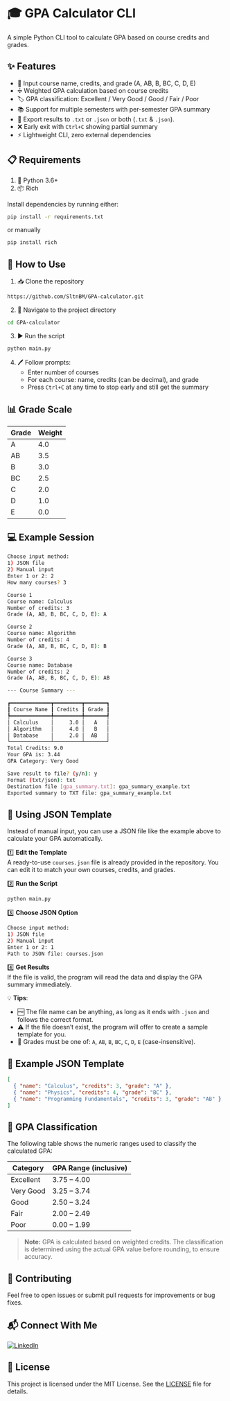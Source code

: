 # 🎓 GPA Calculator CLI
A simple Python CLI tool to calculate GPA based on course credits and grades.

## ✨ Features
- 📝 Input course name, credits, and grade (A, AB, B, BC, C, D, E)
- ➗ Weighted GPA calculation based on course credits
- 🏷️ GPA classification: Excellent / Very Good / Good / Fair / Poor
- 📚 Support for multiple semesters with per-semester GPA summary
- 💾 Export results to `.txt` or `.json` or both (`.txt` & `.json`).
- ❌ Early exit with `Ctrl+C` showing partial summary
- ⚡ Lightweight CLI, zero external dependencies

## 📋 Requirements
1. 🐍 Python 3.6+
2. 📦 Rich

Install dependencies by running either:
```bash
pip install -r requirements.txt
```

or manually
```bash
pip install rich
```

## 🚀 How to Use
1. 📥 Clone the repository
```bash
https://github.com/SltnBM/GPA-calculator.git
```
2. 📂 Navigate to the project directory
```bash
cd GPA-calculator
```
3. ▶️ Run the script
```bash
python main.py
```
4. 🖊️ Follow prompts:
   - Enter number of courses
   - For each course: name, credits (can be decimal), and grade
   - Press `Ctrl+C` at any time to stop early and still get the summary

## 📊 Grade Scale
| Grade | Weight |
|-------|--------|
| A     | 4.0    |
| AB    | 3.5    |
| B     | 3.0    |
| BC    | 2.5    |
| C     | 2.0    |
| D     | 1.0    |
| E     | 0.0    |

## 💻 Example Session
```bash
Choose input method:
1) JSON file
2) Manual input
Enter 1 or 2: 2        
How many courses? 3

Course 1
Course name: Calculus
Number of credits: 3
Grade (A, AB, B, BC, C, D, E): A

Course 2
Course name: Algorithm
Number of credits: 4
Grade (A, AB, B, BC, C, D, E): B

Course 3
Course name: Database
Number of credits: 2
Grade (A, AB, B, BC, C, D, E): AB

--- Course Summary ---

┏━━━━━━━━━━━━━┳━━━━━━━━━┳━━━━━━━┓
┃ Course Name ┃ Credits ┃ Grade ┃
┡━━━━━━━━━━━━━╇━━━━━━━━━╇━━━━━━━┩
│ Calculus    │     3.0 │   A   │
│ Algorithm   │     4.0 │   B   │
│ Database    │     2.0 │  AB   │
└─────────────┴─────────┴───────┘
Total Credits: 9.0
Your GPA is: 3.44
GPA Category: Very Good

Save result to file? (y/n): y
Format (txt/json): txt
Destination file [gpa_summary.txt]: gpa_summary_example.txt
Exported summary to TXT file: gpa_summary_example.txt
```

## 📄 Using JSON Template
Instead of manual input, you can use a JSON file like the example above to calculate your GPA automatically.

1️⃣ **Edit the Template**  
A ready-to-use `courses.json` file is already provided in the repository. You can edit it to match your own courses, credits, and grades.

2️⃣ **Run the Script** 
   ```bash
   python main.py
   ```

3️⃣ **Choose JSON Option** 
   ```bash
   Choose input method:
   1) JSON file
   2) Manual input
   Enter 1 or 2: 1
   Path to JSON file: courses.json
   ```

4️⃣ **Get Results**  
If the file is valid, the program will read the data and display the GPA summary immediately.

💡 **Tips**:
- 🆓 The file name can be anything, as long as it ends with `.json` and follows the correct format.
- ⚠️ If the file doesn’t exist, the program will offer to create a sample template for you.
- 🎯 Grades must be one of: `A`, `AB`, `B`, `BC`, `C`, `D`, `E` (case-insensitive).

## 📂 Example JSON Template
```json
[
  { "name": "Calculus", "credits": 3, "grade": "A" },
  { "name": "Physics", "credits": 4, "grade": "BC" },
  { "name": "Programming Fundamentals", "credits": 3, "grade": "AB" }
]
```

## 🎯 GPA Classification

The following table shows the numeric ranges used to classify the calculated GPA:

| Category  | GPA Range (inclusive) |
| --------- | --------------------- |
| Excellent | 3.75 – 4.00           |
| Very Good | 3.25 – 3.74           |
| Good      | 2.50 – 3.24           |
| Fair      | 2.00 – 2.49           |
| Poor      | 0.00 – 1.99           |

> **Note:** GPA is calculated based on weighted credits. The classification is determined using the actual GPA value before rounding, to ensure accuracy.

## 🤝 Contributing
Feel free to open issues or submit pull requests for improvements or bug fixes.

## 📬 Connect With Me
[![LinkedIn](https://img.shields.io/badge/LinkedIn-Sultan%20Badra-blue?logo=linkedin\&logoColor=white\&style=flat-square)](https://www.linkedin.com/in/sultan-badra)

## 📜 License
This project is licensed under the MIT License. See the [LICENSE](./LICENSE) file for details.
